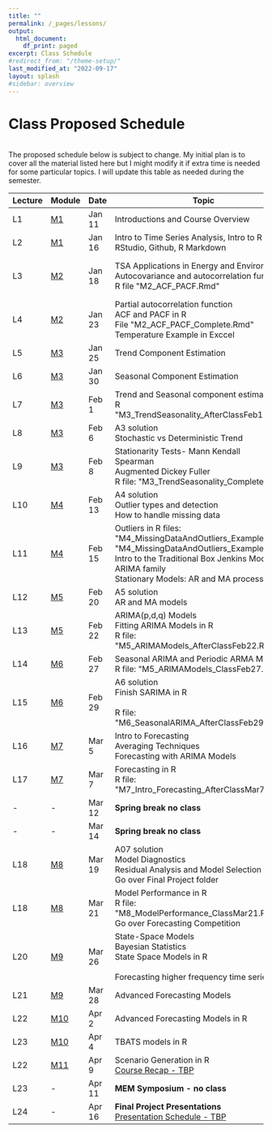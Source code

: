 ```yaml
---
title: ""
permalink: /_pages/lessons/
output:
  html_document:
    df_print: paged
excerpt: Class Schedule
#redirect_from: "/theme-setup/"
last_modified_at: "2022-09-17"
layout: splash
#sidebar: overview
---
```


# Class Proposed Schedule
<br>
The proposed schedule below is subject to change. My initial plan is to cover all the material listed here but I might modify it if extra time is needed for some particular topics. I will update this table as needed during the semester.


| Lecture | Module |   Date  | Topic | Homework |
|----|----|--------|--------------|----|
| L1 | <a href="/docs/modules/M1/" > M1 </a> | Jan 11 | Introductions and Course Overview  | Join Slack Workspace and A01 |
| L2 |   <a href="/docs/modules/M1/" > M1 </a> | Jan 16 | Intro to Time Series Analysis, Intro to R and RStudio, Github, R Markdown | A01 |
| L3 | <a href="/docs/modules/M2/" > M2 </a> | Jan 18 | TSA Applications in Energy and Environment <br> Autocovariance and autocorrelation function <br> R file "M2_ACF_PACF.Rmd"  | Run "M2_ImportingData_CSV_XLSX.Rmd" and <br> A02 |
| L4 | <a href="/docs/modules/M2/" > M2 </a> | Jan 23 | Partial autocorrelation function <br> ACF and PACF in R <br> File "M2_ACF_PACF_Complete.Rmd" <br> Temperature Example in Exccel | A02|
| L5 |  <a href="/docs/modules/M3/" > M3 </a>  | Jan 25 | Trend Component Estimation | A03 |
| L6 | <a href="/docs/modules/M3/" > M3 </a> | Jan 30 | Seasonal Component Estimation | A03 |
| L7 | <a href="/docs/modules/M3/" > M3 </a> | Feb 1 | Trend and Seasonal component estimation in R <br> "M3_TrendSeasonality_AfterClassFeb1"| A03 |
| L8 | <a href="/docs/modules/M3/" > M3 </a> | Feb 6 | A3 solution <br> Stochastic vs Deterministic Trend  | A04 |
| L9 | <a href="/docs/modules/M3/" > M3 </a> | Feb 8 | Stationarity Tests- Mann Kendall <br> Spearman <br> Augmented Dickey Fuller <br> R file: "M3_TrendSeasonality_Complete.Rmd"| A04 |
| L10 | <a href="/docs/modules/M4/" > M4 </a> | Feb 13 | A4 solution <br> Outlier types and detection <br> How to handle missing data <br>  | A05 |
| L11 | <a href="/docs/modules/M4/" > M4 </a> | Feb 15 | Outliers in R files: "M4_MissingDataAndOutliers_Example1.Rmd" <br> "M4_MissingDataAndOutliers_Example2.Rmd" <br> Intro to the Traditional Box  Jenkins Models - ARIMA family <br> Stationary Models: AR and MA process | A05 |
| L12 | <a href="/docs/modules/M5/" > M5 </a> | Feb 20 | A5 solution <br> AR and MA models  | A06  |
| L13 | <a href="/docs/modules/M5/" > M5 </a> | Feb 22 | ARIMA(p,d,q) Models <br> Fitting ARIMA Models in R  <br> R file: "M5_ARIMAModels_AfterClassFeb22.Rmd" | A06 |
| L14 | <a href="/docs/modules/M6/" > M6 </a> | Feb 27 | Seasonal ARIMA and Periodic ARMA Models <br> R file: "M5_ARIMAModels_ClassFeb27.Rmd"| A07 |
| L15 | <a href="/docs/modules/M6/" > M6 </a> | Feb 29 | A6 solution <br> Finish SARIMA in R <br>  <br> R file: "M6_SeasonalARIMA_AfterClassFeb29.Rmd" | A07  |
| L16 | <a href="/docs/modules/M7/" > M7 </a> | Mar 5 | Intro to Forecasting <br> Averaging Techniques <br> Forecasting with ARIMA Models | A07 |
| L17 | <a href="/docs/modules/M7/" > M7 </a> | Mar 7 | Forecasting in R <br> R file: "M7_Intro_Forecasting_AfterClassMar7.Rmd" | A07  
| - | - | Mar 12 | **Spring break no class** | - |
| - | - | Mar 14 | **Spring break no class** | - |
| L18 | <a href="/docs/modules/M8/" > M8 </a> | Mar 19 | A07 solution <br> Model Diagnostics <br> Residual Analysis and Model Selection <br> Go over Final Project folder | A09 - Part I: <br> Project Proposal (2-3 slides) |
| L18 | <a href="/docs/modules/M8/" > M8 </a> | Mar 21 | Model Performance in R <br> R file: "M8_ModelPerformance_ClassMar21.Rmd" <br> Go over Forecasting Competition | A08 - part I |
| L20 | <a href="/docs/modules/M9/" > M9 </a> | Mar 26 | State-Space Models <br> Bayesian Statistics <br> State Space Models in R <br>  <br> Forecasting higher frequency time series  | A08 - part I |
| L21 | <a href="/docs/modules/M9/" > M9 </a> | Mar 28 | Advanced Forecasting Models | A09 - part II  |
| L22 | <a href="/docs/modules/M10/" > M10 </a> | Apr 2 | Advanced Forecasting Models in R |  A09 - part II |
| L23 | <a href="/docs/modules/M10/" > M10 </a> | Apr 4 | TBATS models in R | Work on project/competition |
| L22 | <a href="/docs/modules/M11/" > M11 </a> | Apr 9 | Scenario Generation in R <br> <a href="/docs/modules/PPTS/TSA_S24_Recap.pdf" > Course Recap - TBP </a>  | Work on project/competition |
| L23 | - | Apr 11 | **MEM Symposium - no class** | Work on project/competition |
| L24 | - | Apr 16 | **Final Project Presentations** <br> <a href="" > Presentation Schedule - TBP </a> | Work on project/competition |